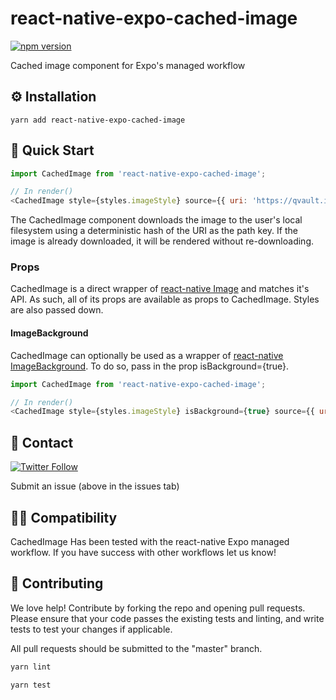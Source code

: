 # react-native-expo-cached-image

[![npm version](https://badge.fury.io/js/react-native-expo-cached-image.svg)](https://badge.fury.io/js/react-native-expo-cached-image)

Cached image component for Expo's managed workflow

## ⚙️ Installation

`yarn add react-native-expo-cached-image`

## 🚀 Quick Start

```javascript
import CachedImage from 'react-native-expo-cached-image';

// In render()
<CachedImage style={styles.imageStyle} source={{ uri: 'https://qvault.io/wp-content/uploads/2019/05/QVault-app.png' }}/>

```

The CachedImage component downloads the image to the user's local filesystem using a deterministic hash
of the URI as the path key. If the image is already downloaded, it will be rendered without re-downloading.

### Props

CachedImage is a direct wrapper of [react-native Image](https://facebook.github.io/react-native/docs/image)
and matches it's API. As such, all of its props are available as props to CachedImage. Styles are also passed down.

#### ImageBackground

CachedImage can optionally be used as a wrapper of [react-native ImageBackground](https://facebook.github.io/react-native/docs/imagebackground). To do so, pass in the prop isBackground={true}.

```javascript
import CachedImage from 'react-native-expo-cached-image';

// In render()
<CachedImage style={styles.imageStyle} isBackground={true} source={{ uri: 'https://qvault.io/wp-content/uploads/2019/05/QVault-app.png' }}/>

```

## 💬 Contact

[![Twitter Follow](https://img.shields.io/twitter/follow/wagslane.svg?label=Follow%20Wagslane&style=social)](https://twitter.com/intent/follow?screen_name=wagslane)

Submit an issue (above in the issues tab)

## 🙏🏻 Compatibility

CachedImage Has been tested with the react-native Expo managed workflow. If you have success with other workflows let us know!

## 👏 Contributing

We love help! Contribute by forking the repo and opening pull requests. Please ensure that your code passes the existing tests and linting, and write tests to test your changes if applicable.

All pull requests should be submitted to the "master" branch.

```bash
yarn lint
```

```bash
yarn test
```
